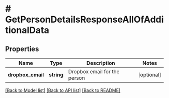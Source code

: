# # GetPersonDetailsResponseAllOfAdditionalData

## Properties

Name | Type | Description | Notes
------------ | ------------- | ------------- | -------------
**dropbox_email** | **string** | Dropbox email for the person | [optional]

[[Back to Model list]](../../README.md#models) [[Back to API list]](../../README.md#endpoints) [[Back to README]](../../README.md)
